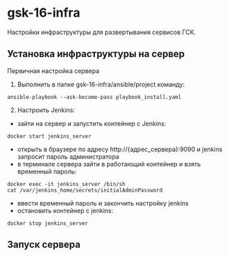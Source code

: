 # gsk-16-infra

Настройки инфраструктуры для развертывания сервисов ГСК.

Установка инфраструктуры на сервер
------
Первичная настройка сервера

1. Выполнить в папке gsk-16-infra/ansible/project команду:

```batch
ansible-playbook --ask-become-pass playbook_install.yaml
```

2. Настроить Jenkins:

- зайти на сервер и запустить контейнер с Jenkins:

```batch
docker start jenkins_server
```

- открыть в браузере по адресу http://{адрес_сервера}:9090 и jenkins запросит пароль администратора
- в терминале сервера зайти в работающий контейнер и взять временный пароль:

```batch
docker exec -it jenkins_server /bin/sh
cat /var/jenkins_home/secrets/initialAdminPassword
```

- ввести временный пароль и закончить настройку jenkins
- остановить контейнер с jenkins:

```batch
docker stop jenkins_server
```

Запуск сервера
------

